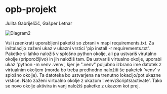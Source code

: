 # opb-projekt
 Julita Gabrijelčič, Gašper Letnar

![Diagram2](https://user-images.githubusercontent.com/49061800/59567740-c8700700-9071-11e9-8390-abad34a7c15a.png)

Vsi (zaenkrat) uporabljeni paketki so zbrani v mapi requirements.txt. Za inštalacijo zaženi ukaz v ukazni vrstici 'pip install -r requirements.txt'.
Paketke si lahko naložiš v splošno python okolje, ali pa ustvariš virutalno okolje (priporočljivo) in jih naložiš tam. Da ustvariš virtualno
okolje, uporabi ukaz 'python -m venv .venv', kjer je ".venv" poljubno izbrano ime datotek z virtualnim okoljem (morda bo treba predhodno naložiti
še paketek 'venv' v splošno okolje). Ta datoteka bo ustvarjena na trenutno lokacijo/pot ukazne vrstice. Nato zaženi virtualno okolje z ukazom 
'.venv\Scripts\activate'. Tako se novo okolje aktivira in vanj naložiš paketke z ukazom kot prej.
